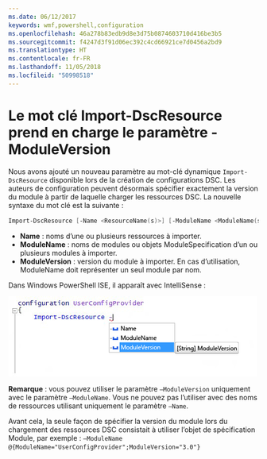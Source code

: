 ```yaml
---
ms.date: 06/12/2017
keywords: wmf,powershell,configuration
ms.openlocfilehash: 46a278b83edb9d8e3d75b0874603710d416be3b5
ms.sourcegitcommit: f4247d3f91d06ec392c4cd66921ce7d0456a2bd9
ms.translationtype: HT
ms.contentlocale: fr-FR
ms.lasthandoff: 11/05/2018
ms.locfileid: "50998518"
---
```

# <a name="import-dscresource-keyword-supports--moduleversion-parameter"></a>Le mot clé Import-DscResource prend en charge le paramètre -ModuleVersion

Nous avons ajouté un nouveau paramètre au mot-clé dynamique `Import-DscResource` disponible lors de la création de configurations DSC. Les auteurs de configuration peuvent désormais spécifier exactement la version du module à partir de laquelle charger les ressources DSC. La nouvelle syntaxe du mot clé est la suivante :

```powershell
Import-DscResource [-Name <ResourceName(s)>] [-ModuleName <ModuleName(s)>] [-ModuleVersion <ModuleVersion>]
```

* **Name** : noms d’une ou plusieurs ressources à importer.
* **ModuleName** : noms de modules ou objets ModuleSpecification d’un ou plusieurs modules à importer.
* **ModuleVersion** : version du module à importer. En cas d’utilisation, ModuleName doit représenter un seul module par nom.

Dans Windows PowerShell ISE, il apparaît avec IntelliSense :

![](../images/Import-DscResource-Modversion.jpg)

**Remarque** : vous pouvez utiliser le paramètre `–ModuleVersion` uniquement avec le paramètre `–ModuleName`. Vous ne pouvez pas l’utiliser avec des noms de ressources utilisant uniquement le paramètre `–Name`.

Avant cela, la seule façon de spécifier la version du module lors du chargement des ressources DSC consistait à utiliser l’objet de spécification Module, par exemple : `–ModuleName @{ModuleName="UserConfigProvider";ModuleVersion="3.0"}`
